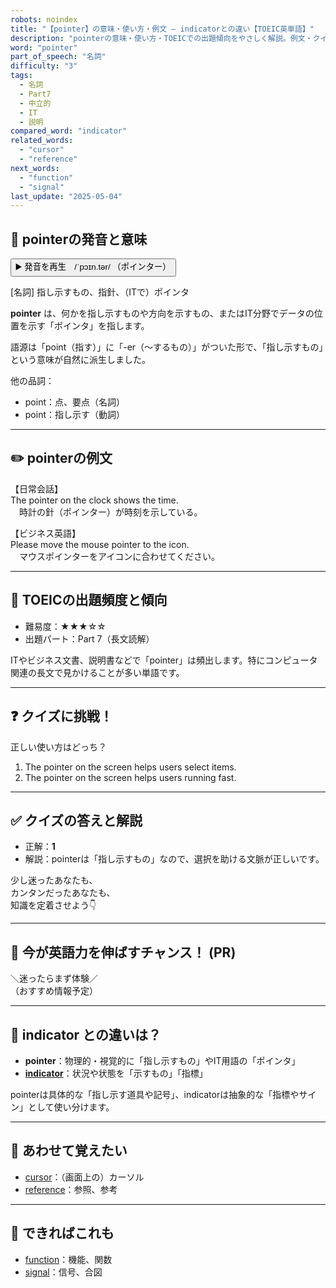 ```yaml
---
robots: noindex
title: "【pointer】の意味・使い方・例文 ― indicatorとの違い【TOEIC英単語】"
description: "pointerの意味・使い方・TOEICでの出題傾向をやさしく解説。例文・クイズ付きでindicatorとの違いもわかりやすく学べます。"
word: "pointer"
part_of_speech: "名詞"
difficulty: "3"
tags:
  - 名詞
  - Part7
  - 中立的
  - IT
  - 説明
compared_word: "indicator"
related_words:
  - "cursor"
  - "reference"
next_words:
  - "function"
  - "signal"
last_update: "2025-05-04"
---
```


## 🔰 pointerの発音と意味

<button class="play-audio" onclick="playTTS('pointer')">
  <span class="play-audio-main">
    ▶️ 発音を再生　/ˈpɔɪn.tər/
  </span>
  <span class="play-audio-sub">
    （ポインター）
  </span>
</button>

[名詞] 指し示すもの、指針、（ITで）ポインタ

**pointer** は、何かを指し示すものや方向を示すもの、またはIT分野でデータの位置を示す「ポインタ」を指します。

語源は「point（指す）」に「-er（～するもの）」がついた形で、「指し示すもの」という意味が自然に派生しました。

他の品詞：  
- point：点、要点（名詞）
- point：指し示す（動詞）

---

## ✏️ pointerの例文

【日常会話】  
The pointer on the clock shows the time.  
　時計の針（ポインター）が時刻を示している。

【ビジネス英語】  
Please move the mouse pointer to the icon.  
　マウスポインターをアイコンに合わせてください。

---

## 🎯 TOEICの出題頻度と傾向

- 難易度：★★★☆☆
- 出題パート：Part 7（長文読解）

ITやビジネス文書、説明書などで「pointer」は頻出します。特にコンピュータ関連の長文で見かけることが多い単語です。

---

## ❓ クイズに挑戦！

正しい使い方はどっち？

1. The pointer on the screen helps users select items.  
2. The pointer on the screen helps users running fast.

---

## ✅ クイズの答えと解説

- 正解：**1**
- 解説：pointerは「指し示すもの」なので、選択を助ける文脈が正しいです。

少し迷ったあなたも、  
カンタンだったあなたも、  
知識を定着させよう👇️

---

## 🚀 今が英語力を伸ばすチャンス！ (PR)

<div class="info-center">
＼迷ったらまず体験／<br>  
（おすすめ情報予定）
</div>

---

## 🤔  indicator との違いは？

- **pointer**：物理的・視覚的に「指し示すもの」やIT用語の「ポインタ」
- **[indicator](/word/indicator/)**：状況や状態を「示すもの」「指標」

pointerは具体的な「指し示す道具や記号」、indicatorは抽象的な「指標やサイン」として使い分けます。

---

## 🧩 あわせて覚えたい

- [cursor](/word/cursor/)：（画面上の）カーソル
- [reference](/word/reference/)：参照、参考

---

## 📖 できればこれも

- [function](/word/function/)：機能、関数
- [signal](/word/signal/)：信号、合図

<!-- cvid: aid10_bid39 -->
